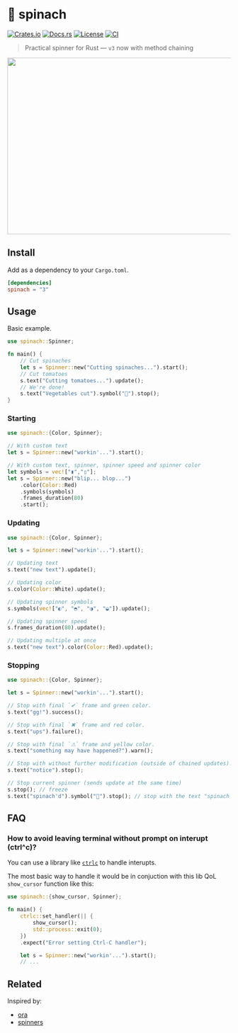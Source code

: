 # 🥬 spinach

[![Crates.io](https://img.shields.io/crates/v/spinach)](https://crates.io/crates/spinach)
[![Docs.rs](https://img.shields.io/docsrs/spinach)](https://docs.rs/spinach)
[![License](https://img.shields.io/crates/l/spinach)](LICENSE)
[![CI](https://github.com/etienne-napoleone/spinach/actions/workflows/ci.yml/badge.svg)](https://github.com/etienne-napoleone/spinach/actions/workflows/ci.yml)

> Practical spinner for Rust — `v3` now with method chaining

<p align="center">
	<img src="https://raw.githubusercontent.com/etienne-napoleone/spinach/main/assets/screenshot.gif" width="550px" height="399px">
</p>

## Install

Add as a dependency to your `Cargo.toml`.

```toml
[dependencies]
spinach = "3"
```

## Usage

Basic example.

```rust
use spinach::Spinner;

fn main() {
	// Cut spinaches
    let s = Spinner::new("Cutting spinaches...").start();
	// Cut tomatoes
    s.text("Cutting tomatoes...").update();
	// We're done!
	s.text("Vegetables cut").symbol("🔪").stop();
}
```

### Starting

```rust
use spinach::{Color, Spinner};

// With custom text
let s = Spinner::new("workin'...").start();

// With custom text, spinner, spinner speed and spinner color
let symbols = vec!["▮","▯"];
let s = Spinner::new("blip... blop...")
    .color(Color::Red)
    .symbols(symbols)
    .frames_duration(80)
    .start();
```

### Updating

```rust
use spinach::{Color, Spinner};

let s = Spinner::new("workin'...").start();

// Updating text
s.text("new text").update();

// Updating color
s.color(Color::White).update();

// Updating spinner symbols
s.symbols(vec!["◐", "◓", "◑", "◒"]).update();

// Updating spinner speed
s.frames_duration(80).update();

// Updating multiple at once
s.text("new text").color(Color::Red).update();
```

### Stopping

```rust
use spinach::{Color, Spinner};

let s = Spinner::new("workin'...").start();

// Stop with final `✔` frame and green color.
s.text("gg!").success();

// Stop with final `✖` frame and red color.
s.text("ups").failure();

// Stop with final `⚠` frame and yellow color.
s.text("something may have happened?").warn();

// Stop with without further modification (outside of chained updates).
s.text("notice").stop();

// Stop current spinner (sends update at the same time)
s.stop(); // freeze
s.text("spinach'd").symbol("🥬").stop(); // stop with the text "spinach'd" and a vegetable as the spinner
```

## FAQ

### How to avoid leaving terminal without prompt on interupt (ctrl^c)?

You can use a library like [`ctrlc`](https://crates.io/crates/ctrlc) to handle interupts.

The most basic way to handle it would be in conjuction with this lib QoL `show_cursor` function like this:

```rust
use spinach::{show_cursor, Spinner};

fn main() {
    ctrlc::set_handler(|| {
        show_cursor();
        std::process::exit(0);
    })
    .expect("Error setting Ctrl-C handler");

    let s = Spinner::new("workin'...").start();
    // ...
```

## Related

Inspired by:

- [ora](https://github.com/sindresorhus/ora)
- [spinners](https://github.com/FGRibreau/spinners)
